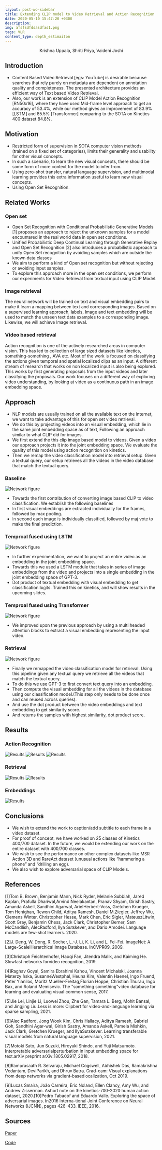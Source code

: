 ```yaml
---
layout: post-wo-sidebar
title: Extending CLIP model to Video Retrieval and Action Recognition
date: 2020-05-10 15:47:20 +0300
description: 
img: afsfsdfdsasdfas1.png
tags: VLR
content_type: depth_estimaiton
---
```



<center> Krishna Uppala, Shriti Priya, Vaidehi Joshi</center>

## Introduction
* Content Based Video Retrieval [egs: YouTube] is desirable because searches that rely purely on metadata are dependent on annotation quality and completeness. The presented architecture provides an efficient way of Text based Video Retrieval. 
* Also, our work is an extension of CLIP Model Action Recognition 
[RN50x16], where they have used Mid-frame level approach to get an accuracy of 53.4%, while our method gives an improvement of 83.9% [LSTM] and 85.5% [Transformer] comparing to the SOTA on Kinetics 400 dataset 84.8%.


## Motivation
* Restricted form of supervision in SOTA computer vision methods (trained on a fixed set of categories), limits their generality and usability for other visual concepts.
* In such a scenario, to learn the new visual concepts, there should be some form of more context for the model to infer from.
* Using  zero-shot transfer, natural language supervision, and multimodal learning provides this extra information useful to learn new visual concepts.
* Using Open Set Recognition. 

## Related Works


### Open set
* Open Set Recognition with Conditional Probabilistic Generative Models [1] proposes an approach to reject the unknown samples for a model encountered in the real world data in open set conditions.
* Unified Probabilistic Deep Continual Learning through Generative Replay and Open Set Recognition [2] also introduces a probabilistic approach to unify Open Set recognition by avoiding samples which are outside the known data classes
* We aim to perform a kind of Open set recognition but without rejecting or avoiding input samples.
* To explore this approach more in the open set conditions, we perform our experiments for Video Retrieval from textual input using CLIP Model.

### Image retrieval
The neural network will be trained on text and visual embedding pairs to make it learn a mapping between text and corresponding images. Based on a supervised learning approach, labels, Image and text embedding will be used to match the unseen text data examples to a corresponding image. Likewise, we will achieve Image retrieval. 

### Video based retrieval 

Action recognition is one of the actively researched areas in computer vision. This has led to collection of large sized datasets like kinetics, something-something , AVA etc. Most of the work is focused on classifying the actions given temporal and spatial localized clips as an  input. A different stream of research that works on non localized input is also being explored. This works by first generating proposals from the input videos and later classifying the proposals. Our work focuses on a different way of exploring video understanding, by looking at video as a continuous path in an image embedding space.

## Approach
* NLP models are usually trained on all the available text on the internet, we want to take advantage of this for open set video retrieval. 
* We do this by projecting videos into an visual embedding, which lie in the same joint embedding space as of text, Following an approach similar to what CLIP did for images.
* We first extend the this clip image based model to videos. Given a video our approach projects it into the joint embedding space. We evaluate the quality of this model using action recognition on kinetics. 
* Then we remap the video classification model into retrieval setup.  Given a textual query, our setup retrieves all the videos in the video database that match the textual query.


### Baseline 
![Network figure]({{site.baseurl}}/assets/img/afsfsdfdsasdfas2.png)
* Towards the first contribution of converting image based CLIP to video classification. We establish the following baselines
* In first visual embeddings are extracted individually for the frames, followed by max pooling.
* In second each image is individually classified, followed by maj vote to make the final prediction.

### Temproal fused using LSTM 
![Network figure]({{site.baseurl}}/assets/img/afsfsdfdsasdfas3.png)
* In further experimentation, we want to project an entire video as an embedding in the joint embedding space. 
* Towards this we used a LSTM module that takes in series of image embeddings from the video and projects into a single embedding in the joint embedding space of GPT-3. 
* Dot product of textual embedding with visual embedding to get classification logits. Trained this on kinetics, and will show results in the upcoming slides.

### Temproal fused using Transformer 
![Network figure]({{site.baseurl}}/assets/img/afsfsdfdsasdfas4.png)
* We improved upon the previous approach by using a multi headed attention blocks to extract a visual embedding representing the input video. 


### Retrieval 
![Network figure]({{site.baseurl}}/assets/img/afsfsdfdsasdfas5.png)
* Finally we remapped the video classification model for retrieval. Using this pipeline given any textual query we retrieve all the videos that match the textual query. 
* To do this we use GPT-3 to first convert text query into an embedding. 
* Then compute the visual embedding for all the videos in the database using our classification model.(This step only needs to be done once and can reused across queries).
* And use the dot product between the video embeddings and text embedding to get similarity score. 
* And returns the samples with highest similarity, dot product score. 



## Results

### Action Recognition
![Results]({{site.baseurl}}/assets/img/afsfsdfdsasdfas6.png)
![Results]({{site.baseurl}}/assets/img/afsfsdfdsasdfas7.png)
![Results]({{site.baseurl}}/assets/img/afsfsdfdsasdfas8.png)


### Retrieval
![Results]({{site.baseurl}}/assets/img/afsfsdfdsasdfas9.png)
![Results]({{site.baseurl}}/assets/img/afsfsdfdsasdfas10.png)

### Embeddings
![Results]({{site.baseurl}}/assets/img/afsfsdfdsasdfas11.png)


## Conclusions 
* We wish to extend the work to caption/add subtitle to each frame in a video dataset.
* For proof of concept, we have worked on 25 classes of Kinetics 400/700 dataset. In the future, we would be extending our work on the entire dataset with 400/700 classes.
* We wish to see the performance on other complex datasets like MSR Action 3D  and RareAct dataset (unusual actions like “hammering a phone” and “drilling an egg).
* We also wish to explore adversarial space of CLIP Models.

## References
[1]Tom B. Brown, Benjamin Mann, Nick Ryder, Melanie Subbiah, Jared Kaplan, Prafulla Dhariwal,Arvind Neelakantan, Pranav Shyam, Girish Sastry, Amanda Askell, Sandhini Agarwal, ArielHerbert-Voss, Gretchen Krueger, Tom Henighan, Rewon Child, Aditya Ramesh, Daniel M.Ziegler, Jeffrey Wu, Clemens Winter, Christopher Hesse, Mark Chen, Eric Sigler, MateuszLitwin, Scott Gray, Benjamin Chess, Jack Clark, Christopher Berner, Sam McCandlish, AlecRadford, Ilya Sutskever, and Dario Amodei. Language models are few-shot learners. 2020.

[2]J. Deng,  W. Dong,  R. Socher,  L.-J. Li,  K. Li,  and L. Fei-Fei.   ImageNet:  A Large-ScaleHierarchical Image Database. InCVPR09, 2009.

[3]Christoph Feichtenhofer, Haoqi Fan, Jitendra Malik, and Kaiming He. Slowfast networks forvideo recognition, 2019.

[4]Raghav Goyal, Samira Ebrahimi Kahou, Vincent Michalski, Joanna Materzy ́nska, SusanneWestphal, Heuna Kim, Valentin Haenel, Ingo Fruend, Peter Yianilos, Moritz Mueller-Freitag,Florian Hoppe, Christian Thurau, Ingo Bax, and Roland Memisevic. The "something something"video database for learning and evaluating visual common sense, 2017.

[5]Jie Lei, Linjie Li, Luowei Zhou, Zhe Gan, Tamara L. Berg, Mohit Bansal, and Jingjing Liu.Less is more: Clipbert for video-and-language learning via sparse sampling, 2021.

[6]Alec Radford, Jong Wook Kim, Chris Hallacy, Aditya Ramesh, Gabriel Goh, Sandhini Agar-wal, Girish Sastry, Amanda Askell, Pamela Mishkin, Jack Clark, Gretchen Krueger, and IlyaSutskever. Learning transferable visual models from natural language supervision, 2021.

[7]Motoki Sato, Jun Suzuki, Hiroyuki Shindo, and Yuji Matsumoto.  Interpretable adversarialperturbation in input embedding space for text.arXiv preprint arXiv:1805.02917, 2018.

[8]Ramprasaath R. Selvaraju, Michael Cogswell, Abhishek Das, Ramakrishna Vedantam, DeviParikh, and Dhruv Batra. Grad-cam: Visual explanations from deep networks via gradient-basedlocalization, Oct 2019.

[9]Lucas Smaira, João Carreira, Eric Noland, Ellen Clancy, Amy Wu, and Andrew Zisserman. Ashort note on the kinetics-700-2020 human action dataset, 2020.[10]Pedro Tabacof and Eduardo Valle. Exploring the space of adversarial images. In2016 Interna-tional Joint Conference on Neural Networks (IJCNN), pages 426–433. IEEE, 2016.



## Sources
[Paper](https://arxiv.org/)

[Code](https://github.com/feedforward/Vid_CLIP)

